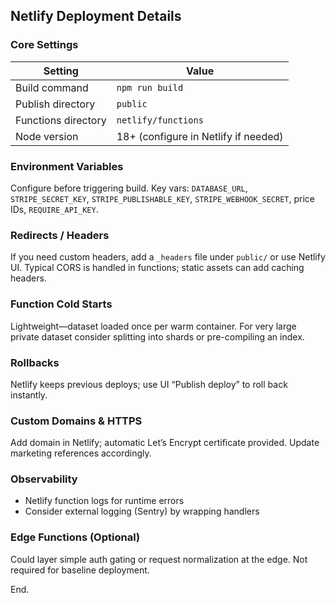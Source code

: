 ## Netlify Deployment Details

### Core Settings
Setting | Value
------- | -----
Build command | `npm run build`
Publish directory | `public`
Functions directory | `netlify/functions`
Node version | 18+ (configure in Netlify if needed)

### Environment Variables
Configure before triggering build. Key vars: `DATABASE_URL`, `STRIPE_SECRET_KEY`, `STRIPE_PUBLISHABLE_KEY`, `STRIPE_WEBHOOK_SECRET`, price IDs, `REQUIRE_API_KEY`.

### Redirects / Headers
If you need custom headers, add a `_headers` file under `public/` or use Netlify UI. Typical CORS is handled in functions; static assets can add caching headers.

### Function Cold Starts
Lightweight—dataset loaded once per warm container. For very large private dataset consider splitting into shards or pre-compiling an index.

### Rollbacks
Netlify keeps previous deploys; use UI “Publish deploy” to roll back instantly.

### Custom Domains & HTTPS
Add domain in Netlify; automatic Let’s Encrypt certificate provided. Update marketing references accordingly.

### Observability
- Netlify function logs for runtime errors
- Consider external logging (Sentry) by wrapping handlers

### Edge Functions (Optional)
Could layer simple auth gating or request normalization at the edge. Not required for baseline deployment.

End.